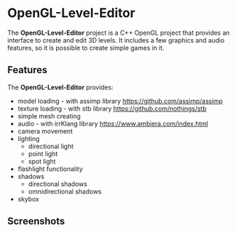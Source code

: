 # OpenGL-Level-Editor
The **OpenGL-Level-Editor** project is a C++ OpenGL project that provides an interface to create and edit 3D levels. 
It includes a few graphics and audio features, so it is possible to create simple games in it.

## Features
The **OpenGL-Level-Editor** provides:
- model loading - with assimp library https://github.com/assimp/assimp
- texture loading - with stb library https://github.com/nothings/stb
- simple mesh creating
- audio - with irrKlang library https://www.ambiera.com/index.html
- camera movement
- lighting
   - directional light
    - point light
    - spot light
- flashlight functionality
- shadows
    - directional shadows
    - omnidirectional shadows
- skybox

## Screenshots
